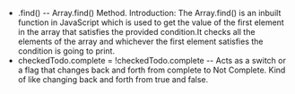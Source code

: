 - .find() -- Array.find() Method. Introduction: The Array.find() is an inbuilt function in JavaScript which is used to get the value of the first element in the array that satisfies the provided condition.It checks all the elements of the array and whichever the first element satisfies the condition is going to print.
- checkedTodo.complete = !checkedTodo.complete -- Acts as a switch or a flag that changes back and forth from complete to Not Complete. Kind of like changing back and forth from true and false.

